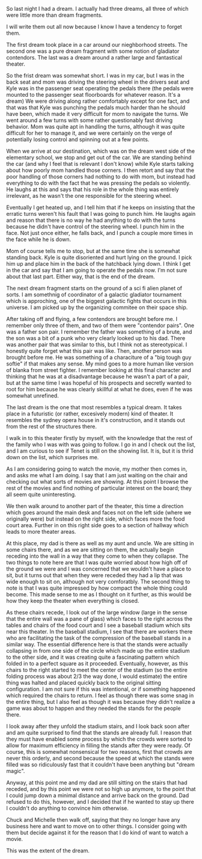 So last night I had a dream. I actually had three dreams, all three of which
were little more than dream fragments.

I will write them out all now because I know I have a tendency to forget them.

The first dream took place in a car around our nieghborhood streets. The second
one was a pure dream fragment with some notion of gladiator contendors. The
last was a dream around a rather large and fantastical theater.

So the frist dream was somewhat short. I was in my car, but I was in the back
seat and mom was driving the steering wheel in the drivers seat and Kyle was in
the passenger seat operating the pedals there (the pedals were mounted to the
passenger seat floorboards for whatever reason. It's a dream) We were driving
along rather comfortably except for one fact, and that was that Kyle was
punching the pedals much harder than he should have been, which made it very
difficult for mom to navigate the turns. We went around a few turns with some
rather questionably fast driving behavior. Mom was quite apt in handling the
turns, although it was quite difficult for her to manage it, and we were
certainly on the verge of potentially losing control and spinning out at a few
points.

When we arrive at our destination, which was on the dream west side of the
elementary school, we stop and get out of the car. We are standing behind the
car (and why I feel that is relevant I don't know) while Kyle starts talking
about how poorly mom handled those corners. I then retort and say that the poor
handling of those corners had nothing to do with mom, but instead had
everything to do with the fact that he was pressing the pedals so violently. He
laughs at this and says that his role in the whole thing was entirely
irrelevant, as he wasn't the one responsible for the steering wheel.

Eventually I get heated up, and I tell him that if he keeps on insisting that
the erratic turns weren't his fault that I was going to punch him. He laughs
again and reason that there is no way he had anything to do with the turns
because he didn't have control of the steering wheel. I punch him in the face.
Not just once either, he falls back, and I punch a couple more times in the
face while he is down.

Mom of course tells me to stop, but at the same time she is somewhat standing
back. Kyle is quite disoriented and hurt lying on the ground. I pick him up and
place him in the back of the hatchback lying down. I think I get in the car and
say that I am going to operate the pedals now. I'm not sure about that last
part. Either way, that is the end of the dream.

The next dream fragment starts on the ground of a sci fi alien planet of sorts.
I am somethnig of coordinator of a galactic gladiator tournament which is
approching, one of the biggest galactic fights that occurs in this universe. I
am picked up by the organizing commitee on their space ship.

After taking off and flying, a few contendors are brought before me. I remember
only three of them, and two of them were "contendor pairs". One was a father
son pair. I remember the father was something of a brute, and the son was a bit
of a punk who very clearly looked up to his dad. There was another pair that
was similar to this, but I think not as stereotypical. I honestly quite forget
what this pair was like. Then, another person was brought before me. He was
something of a characiture of a "big tough guy softie" if that makes any sense.
My mind goes to a more human like version of blanka from street fighter.  I
remember looking at this final character and thinking that he was at a
disadvantage because he wasn't a part of a pair, but at the same time I was
hopeful of his prospects and secretly wanted to root for him because he was
clearly skillful at what he does, even if he was somewhat unrefined.

The last dream is the one that most resembles a typical dream. It takes place
in a futuristic (or rather, excesively modern) kind of theater. It resembles
the sydney opera house in it's construction, and it stands out from the rest of
the structures there.

I walk in to this theater firstly by myself, with the knowledge that the rest
of the family who I was with was going to follow. I go in and I check out the
list, and I am curious to see if Tenet is still on the showing list. It is, but
it is thrid down on the list, which surprises me.

As I am considering going to watch the movie, my mother then comes in, and asks
me what I am doing. I say that I am just waiting on the chair and checking out
what sorts of movies are showing. At this point I browse the rest of the movies
and find nothing of particular interest on the board; they all seem quite
uninteresting.

We then walk around to another part of the theater, this time a direction which
goes around the main desk and faces not on the left side (where we originally
were) but instead on the right side, which faces more the food court area.
Further in on this right side goes to a section of hallway which leads to more
theater areas.

At this place, my dad is there as well as my aunt and uncle. We are sitting in
some chairs there, and as we are sitting on them, the actually begin receding
into the wall in a way that they come to when they collapse. The two things to
note here are that I was quite worried about how high off of the ground we
were and I was concerned that we wouldn't have a place to sit, but it turns out
that when they were receded they had a lip that was wide enough to sit on,
although not very comforatbly. The second thing to note is that I was quite
impressed by how compact the whole thing could become. This made sense to me as
I thought on it further, as this would be how they keep the theater when
everything is closed.

As these chairs recede, I look out of the large window (large in the sense that
the entire wall was a pane of glass) which faces to the right across the tables
and chairs of the food court and I see a baseball stadium which sits near this
theater. In the baseball stadium, I see that there are workers there who are
facilitating the task of the compression of the baseball stands in a similar
way. The essential difference here is that the stands were actually collapsing
in from one side of the circle which made up the entire stadium to the other
side, and it was creating quite a fascinating pattern which folded in to a
perfect square as it proceeded. Eventually, however, as this chairs to the
right started to meet the center of the stadium (so the entire folding process
was about 2/3 the way done, I would estimate) the entire thing was halted and
placed quickly back to the original sitting configuration. I am not sure if
this was intentional, or if something happened which required the chairs to
return. I feel as though there was some snag in the entire thing, but I also
feel as though it was because they didn't realize a game was about to happen
and they needed the stands for the people there.

I look away after they unfold the stadium stairs, and I look back soon after
and am quite surprised to find that the stands are already full. I reason that
they must have enabled some process by which the crowds were sorted to allow
for maximum efficiency in filling the stands after they were ready. Of course,
this is somewhat nonsensical for two reasons, first that crowds are never this
orderly, and second because the speed at which the stands were filled was so
ridiculously fast that it couldn't have been anything but "dream magic".

Anyway, at this point me and my dad are still sitting on the stairs that had
receded, and by this point we were not so high up anymore, to the point that I
could jump down a minimal distance and arrive back on the ground. Dad refused
to do this, however, and I decided that if he wanted to stay up there I
couldn't do anything to convince him otherwise.

Chuck and Michelle then walk off, saying that they no longer have any business
here and want to move on to other things. I consider going with them but decide
against it for the reason that I do kind of want to watch a movie.

This was the extent of the dream.
